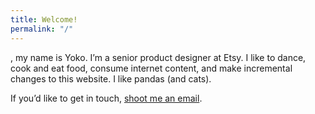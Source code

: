 ```yaml
---
title: Welcome!
permalink: "/"
---
```

<script type="text/javascript">insertGreeting();</script>

<p class="text-body-largest text-full-width">
    <span id="random-greeting"></span>, my name is Yoko. I’m a senior product designer at Etsy. I like to dance, cook and eat food, consume internet content, and make incremental changes to this website. I like pandas (and cats).
</p>
<p class="text-body-largest">
    If you’d like to get in touch, <a href="mailto:ysohama+site@gmail.com">shoot me an email</a>. 
</p>